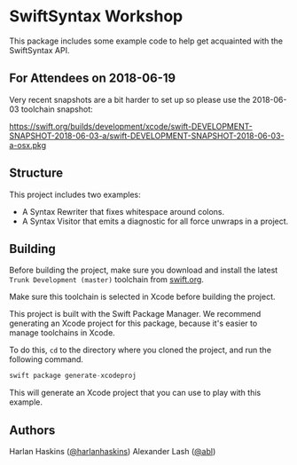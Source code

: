 # SwiftSyntax Workshop

This package includes some example code to help get acquainted with the
SwiftSyntax API.

## For Attendees on 2018-06-19

Very recent snapshots are a bit harder to set up so please use the 2018-06-03
toolchain snapshot:

https://swift.org/builds/development/xcode/swift-DEVELOPMENT-SNAPSHOT-2018-06-03-a/swift-DEVELOPMENT-SNAPSHOT-2018-06-03-a-osx.pkg

## Structure

This project includes two examples:

- A Syntax Rewriter that fixes whitespace around colons.
- A Syntax Visitor that emits a diagnostic for all force unwraps in a project.

## Building

Before building the project, make sure you download and install the latest
`Trunk Development (master)` toolchain from
[swift.org](https://swift.org/download/).

Make sure this toolchain is selected in Xcode before building the project.

This project is built with the Swift Package Manager. We recommend generating
an Xcode project for this package, because it's easier to manage toolchains
in Xcode.

To do this, `cd` to the directory where you cloned the project, and run the
following command.

```swift
swift package generate-xcodeproj
```

This will generate an Xcode project that you can use to play with this example.

## Authors

Harlan Haskins ([@harlanhaskins](https://github.com/harlanhaskins))
Alexander Lash ([@abl](https://github.com/abl))
